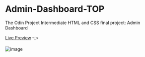 # Admin-Dashboard-TOP
The Odin Project Intermediate HTML and CSS final project:  Admin Dashboard


<a href="https://kbly538.github.io/admin-dashboard-TOP/">Live Preview</a> 👈

![image](https://user-images.githubusercontent.com/4437722/198173376-bea73a05-88a3-4256-93de-7623e8edb7ca.png)

